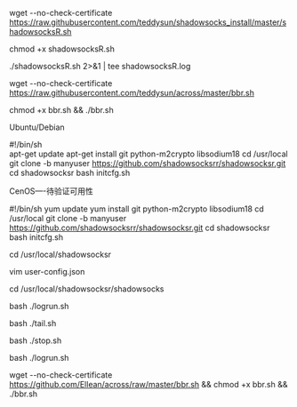 wget --no-check-certificate https://raw.githubusercontent.com/teddysun/shadowsocks_install/master/shadowsocksR.sh

chmod +x shadowsocksR.sh

./shadowsocksR.sh 2>&1 | tee shadowsocksR.log

wget --no-check-certificate https://raw.githubusercontent.com/teddysun/across/master/bbr.sh 

chmod +x bbr.sh && ./bbr.sh

Ubuntu/Debian

#!/bin/sh   
apt-get update
apt-get install git python-m2crypto libsodium18
cd /usr/local
git clone -b manyuser https://github.com/shadowsocksrr/shadowsocksr.git
cd shadowsocksr
bash initcfg.sh

CenOS—-待验证可用性

#!/bin/sh
yum update
yum install git python-m2crypto libsodium18
cd /usr/local
git clone -b manyuser https://github.com/shadowsocksrr/shadowsocksr.git
cd shadowsocksr
bash initcfg.sh


cd /usr/local/shadowsocksr

vim user-config.json

cd /usr/local/shadowsocksr/shadowsocks

bash ./logrun.sh

bash ./tail.sh

bash ./stop.sh

bash ./logrun.sh

wget --no-check-certificate https://github.com/Ellean/across/raw/master/bbr.sh && chmod +x bbr.sh && ./bbr.sh
